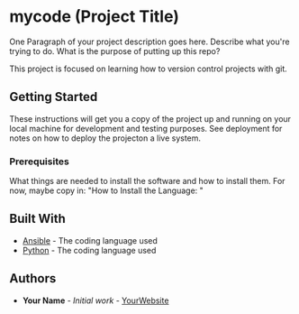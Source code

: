 # mycode (Project Title)

One Paragraph of your project description goes here. Describe what you're trying to do.
What is the purpose of putting up this repo?

This project is focused on learning how to version control projects with git.

## Getting Started

These instructions will get you a copy of the project up and running on your local machine
for development and testing purposes. See deployment for notes on how to deploy the projecton a live system.

### Prerequisites

What things are needed to install the software and how to install them. For now, maybe copy in:
"How to Install the Language: "

## Built With

* [Ansible](https://www.ansible.com) - The coding language used
* [Python](https://www.python.org/) - The coding language used

## Authors

* **Your Name** - *Initial work* - [YourWebsite](https://example.com/)
